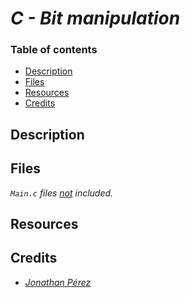 # *C - Bit manipulation*

### Table of contents

- [Description](#description)
- [Files](#files)
- [Resources](#resources)
- [Credits](#credits)

## Description

## Files

*`Main.c` files <ins>not</ins> included.*

## Resources

## Credits

- *[Jonathan Pérez](https://github.com/prodjohnper)*
